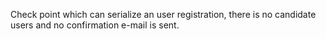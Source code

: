Check point which can serialize an user registration, there is no candidate users and no confirmation e-mail is sent.

